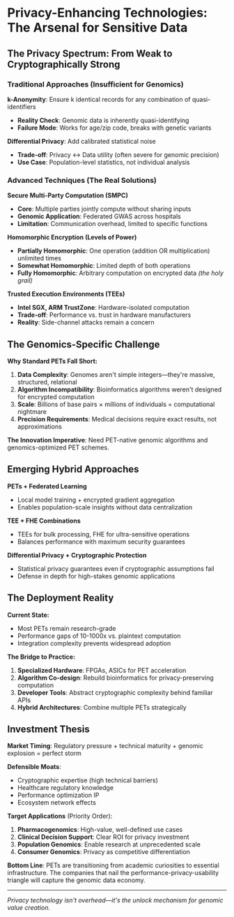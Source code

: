 # Privacy-Enhancing Technologies: The Arsenal for Sensitive Data

## The Privacy Spectrum: From Weak to Cryptographically Strong

### Traditional Approaches (Insufficient for Genomics)
**k-Anonymity**: Ensure k identical records for any combination of quasi-identifiers
- **Reality Check**: Genomic data is inherently quasi-identifying
- **Failure Mode**: Works for age/zip code, breaks with genetic variants

**Differential Privacy**: Add calibrated statistical noise
- **Trade-off**: Privacy ↔ Data utility (often severe for genomic precision)
- **Use Case**: Population-level statistics, not individual analysis

### Advanced Techniques (The Real Solutions)

**Secure Multi-Party Computation (SMPC)**
- **Core**: Multiple parties jointly compute without sharing inputs
- **Genomic Application**: Federated GWAS across hospitals
- **Limitation**: Communication overhead, limited to specific functions

**Homomorphic Encryption (Levels of Power)**
- **Partially Homomorphic**: One operation (addition OR multiplication) unlimited times
- **Somewhat Homomorphic**: Limited depth of both operations
- **Fully Homomorphic**: Arbitrary computation on encrypted data *(the holy grail)*

**Trusted Execution Environments (TEEs)**
- **Intel SGX, ARM TrustZone**: Hardware-isolated computation
- **Trade-off**: Performance vs. trust in hardware manufacturers
- **Reality**: Side-channel attacks remain a concern

## The Genomics-Specific Challenge

**Why Standard PETs Fall Short:**
1. **Data Complexity**: Genomes aren't simple integers—they're massive, structured, relational
2. **Algorithm Incompatibility**: Bioinformatics algorithms weren't designed for encrypted computation
3. **Scale**: Billions of base pairs × millions of individuals = computational nightmare
4. **Precision Requirements**: Medical decisions require exact results, not approximations

**The Innovation Imperative**: Need PET-native genomic algorithms and genomics-optimized PET schemes.

## Emerging Hybrid Approaches

**PETs + Federated Learning**
- Local model training + encrypted gradient aggregation
- Enables population-scale insights without data centralization

**TEE + FHE Combinations**
- TEEs for bulk processing, FHE for ultra-sensitive operations
- Balances performance with maximum security guarantees

**Differential Privacy + Cryptographic Protection**
- Statistical privacy guarantees even if cryptographic assumptions fail
- Defense in depth for high-stakes genomic applications

## The Deployment Reality

**Current State:**
- Most PETs remain research-grade
- Performance gaps of 10-1000x vs. plaintext computation
- Integration complexity prevents widespread adoption

**The Bridge to Practice:**
1. **Specialized Hardware**: FPGAs, ASICs for PET acceleration
2. **Algorithm Co-design**: Rebuild bioinformatics for privacy-preserving computation  
3. **Developer Tools**: Abstract cryptographic complexity behind familiar APIs
4. **Hybrid Architectures**: Combine multiple PETs strategically

## Investment Thesis

**Market Timing**: Regulatory pressure + technical maturity + genomic explosion = perfect storm

**Defensible Moats**:
- Cryptographic expertise (high technical barriers)
- Healthcare regulatory knowledge
- Performance optimization IP
- Ecosystem network effects

**Target Applications** (Priority Order):
1. **Pharmacogenomics**: High-value, well-defined use cases
2. **Clinical Decision Support**: Clear ROI for privacy investment
3. **Population Genomics**: Enable research at unprecedented scale
4. **Consumer Genomics**: Privacy as competitive differentiation

**Bottom Line**: PETs are transitioning from academic curiosities to essential infrastructure. The companies that nail the performance-privacy-usability triangle will capture the genomic data economy.

---
*Privacy technology isn't overhead—it's the unlock mechanism for genomic value creation.* 